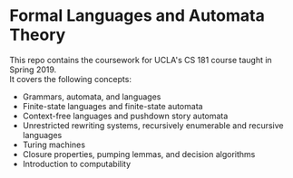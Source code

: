 # Formal Languages and Automata Theory
This repo contains the coursework for UCLA's CS 181 course taught in Spring 2019.   
It covers the following concepts: 
* Grammars, automata, and languages
* Finite-state languages and finite-state automata
* Context-free languages and pushdown story automata
* Unrestricted rewriting systems, recursively enumerable and recursive languages
* Turing machines
* Closure properties, pumping lemmas, and decision algorithms 
* Introduction to computability
